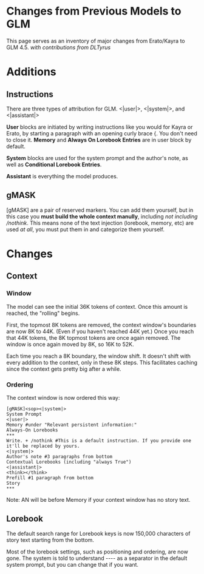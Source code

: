 # Changes from Previous Models to GLM

This page serves as an inventory of major changes from Erato/Kayra to GLM 4.5.
*with contributions from DLTyrus*

# Additions

## Instructions

There are three types of attribution for GLM. <|user|>, <|system|>, and <|assistant|> 

**User** blocks are initiated by writing instructions like you would for Kayra or Erato, by starting a paragraph with an opening curly brace {. You don't need to close it. **Memory** and **Always On Lorebook Entries** are in user block by default.

**System** blocks are used for the system prompt and the author's note, as well as **Conditional Lorebook Entries**.

**Assistant** is everything the model produces.

## gMASK<sop>
[gMASK]<sop> are a pair of reserved markers. You can add them yourself, but in this case you **must build the whole context manully**, including *not including /nothink*.
This means none of the text injection (lorebook, memory, etc) are used *at all*, you must put them in and categorize them yourself.

# Changes

## Context
### Window
The model can see the initial 36K tokens of context. Once this amount is reached, the "rolling" begins.

First, the topmost 8K tokens are removed, the context window's boundaries are now  8K to 44K. (Even if you haven't reached 44K yet.) Once you reach that 44K tokens, the 8K topmost tokens are once again removed. The window is once again moved by 8K, so 16K to 52K.

Each time you reach a 8K boundary, the window shift. It doesn't shift with every addition to the context, only in these 8K steps. This facilitates caching since the context gets pretty big after a while.
### Ordering
The context window is now ordered this way:
```
[gMASK]<sop><|system|>
System Prompt
<|user|>
Memory #under "Relevant persistent information:"
Always-On Lorebooks
***
Write. + /nothink #This is a default instruction. If you provide one it'll be replaced by yours.
<|system|>
Author's note #3 paragraphs from bottom
Contextual Lorebooks (including "always True")
<|assistant|>
<think></think>
Prefill #1 paragraph from bottom
Story
***
```

Note: AN will be before Memory if your context window has no story text.

## Lorebook

The default search range for Lorebook keys is now 150,000 characters of story text starting from the bottom.

Most of the lorebook settings, such as positioning and ordering, are now gone. The system is told to understand ---- as a separator in the default system prompt, but you can change that if you want.
